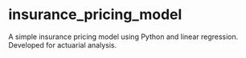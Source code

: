 # insurance_pricing_model
A simple insurance pricing model using Python and linear regression. Developed for actuarial analysis.
